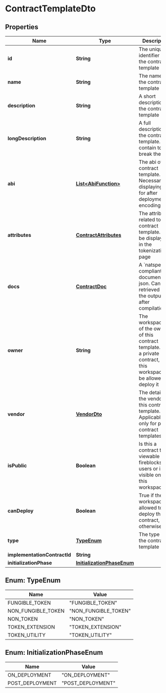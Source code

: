 

# ContractTemplateDto


## Properties

| Name | Type | Description | Notes |
|------------ | ------------- | ------------- | -------------|
|**id** | **String** | The unique identifier of the contract template |  |
|**name** | **String** | The name of the contract template |  |
|**description** | **String** | A short description of the contract template |  |
|**longDescription** | **String** | A full description of the contract template. May contain   to break the lines |  [optional] |
|**abi** | [**List&lt;AbiFunction&gt;**](AbiFunction.md) | The abi of the contract template. Necessary for displaying and for after deployment encoding |  |
|**attributes** | [**ContractAttributes**](ContractAttributes.md) | The attributes related to this contract template. It will be displayed in the tokenization page |  [optional] |
|**docs** | [**ContractDoc**](ContractDoc.md) | A &#x60;natspec&#x60; compliant documentation json. Can be retrieved from the output json after compilation |  [optional] |
|**owner** | **String** | The workspace id of the owner of this contract template. If it&#39;s a private contract, only this workspace will be allowed to deploy it |  [optional] |
|**vendor** | [**VendorDto**](VendorDto.md) | The details of the vendor of this contract template. Applicable only for public contract templates |  [optional] |
|**isPublic** | **Boolean** | Is this a contract that is viewable by all fireblocks&#39;s users or is it visible only for this workspace |  |
|**canDeploy** | **Boolean** | True if the workspace allowed to deploy this contract, false otherwise |  [optional] |
|**type** | [**TypeEnum**](#TypeEnum) | The type of the contract template |  [optional] |
|**implementationContractId** | **String** |  |  [optional] |
|**initializationPhase** | [**InitializationPhaseEnum**](#InitializationPhaseEnum) |  |  |



## Enum: TypeEnum

| Name | Value |
|---- | -----|
| FUNGIBLE_TOKEN | &quot;FUNGIBLE_TOKEN&quot; |
| NON_FUNGIBLE_TOKEN | &quot;NON_FUNGIBLE_TOKEN&quot; |
| NON_TOKEN | &quot;NON_TOKEN&quot; |
| TOKEN_EXTENSION | &quot;TOKEN_EXTENSION&quot; |
| TOKEN_UTILITY | &quot;TOKEN_UTILITY&quot; |



## Enum: InitializationPhaseEnum

| Name | Value |
|---- | -----|
| ON_DEPLOYMENT | &quot;ON_DEPLOYMENT&quot; |
| POST_DEPLOYMENT | &quot;POST_DEPLOYMENT&quot; |



